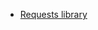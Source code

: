 <!---
Referencess for Automation lesson of UBC-EOAS Sep-2013 bootcamp
-->

* [Requests library](http://docs.python-requests.org/)
